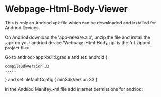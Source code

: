 # Webpage-Html-Body-Viewer
This is only an Andriod apk file which can be downloaded and installed for Andriod Devices. 

On Andriod download the 'app-release.zip', unzip the file and install the .apk on your andriod device
'Webpage-Html-Body.zip' is the full zipped project files


Go to andriod>app>build.gradle and set:
android {
    
    compileSdkVersion 33
    .....
}
and set:
defaultConfig {
        minSdkVersion 33
}

In the Andriod Manifey.xml file add internet permissions for andriod:
<uses-permission android:name="android.permission.INTERNET" />


